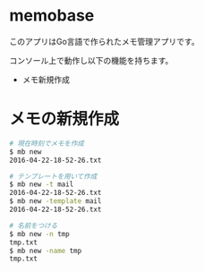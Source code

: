 # memobase

このアプリはGo言語で作られたメモ管理アプリです。

コンソール上で動作し以下の機能を持ちます。

* メモ新規作成

# メモの新規作成

``` sh
# 現在時刻でメモを作成
$ mb new
2016-04-22-18-52-26.txt

# テンプレートを用いて作成
$ mb new -t mail
2016-04-22-18-52-26.txt
$ mb new -template mail
2016-04-22-18-52-26.txt

# 名前をつける
$ mb new -n tmp
tmp.txt
$ mb new -name tmp
tmp.txt
```

